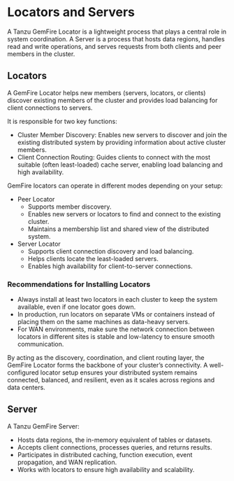 # Locators and Servers

A Tanzu GemFire Locator is a lightweight process that plays a central role in system coordination. A Server is a process that hosts data regions, handles read and write operations, and serves requests from both clients and peer members in the cluster.

## Locators

A GemFire Locator helps new members (servers, locators, or clients) discover existing members of the cluster and provides load balancing for client connections to servers.

It is responsible for two key functions:

* Cluster Member Discovery: Enables new servers to discover and join the existing distributed system by providing information about active cluster members.
* Client Connection Routing: Guides clients to connect with the most suitable (often least-loaded) cache server, enabling load balancing and high availability.

GemFire locators can operate in different modes depending on your setup:

* Peer Locator
  * Supports member discovery.
  * Enables new servers or locators to find and connect to the existing cluster.
  * Maintains a membership list and shared view of the distributed system.
* Server Locator
  * Supports client connection discovery and load balancing.
  * Helps clients locate the least-loaded servers.
  * Enables high availability for client-to-server connections.

### Recommendations for Installing Locators

* Always install at least two locators in each cluster to keep the system available, even if one locator goes down.
* In production, run locators on separate VMs or containers instead of placing them on the same machines as data-heavy servers.
* For WAN environments, make sure the network connection between locators in different sites is stable and low-latency to ensure smooth communication.

By acting as the discovery, coordination, and client routing layer, the GemFire Locator forms the backbone of your cluster’s connectivity. A well-configured locator setup ensures your distributed system remains connected, balanced, and resilient, even as it scales across regions and data centers.

## Server

A Tanzu GemFire Server:

* Hosts data regions, the in-memory equivalent of tables or datasets.
* Accepts client connections, processes queries, and returns results.
* Participates in distributed caching, function execution, event propagation, and WAN replication.
* Works with locators to ensure high availability and scalability.